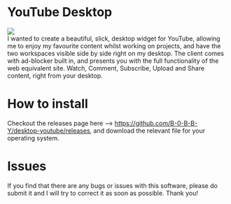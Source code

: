 # YouTube Desktop

<img src="https://preview.ibb.co/ciKF3S/Desktop_Youtube.png"/>
<br>
I wanted to create a beautiful, slick, desktop widget for YouTube, allowing me to enjoy my favourite content whilst working on projects, and have the two workspaces visible side by side right on my desktop. The client comes with ad-blocker built in, and presents you with the full functionality of the web equivalent site. Watch, Comment, Subscribe, Upload and Share content, right from your desktop.

# How to install

Checkout the releases page here --> https://github.com/B-0-B-B-Y/desktop-youtube/releases, and download the relevant file for your operating system.

# Issues

If you find that there are any bugs or issues with this software, please do submit it and I will try to correct it as soon as possible. Thank you!

